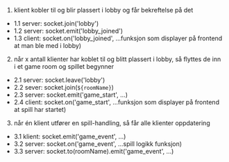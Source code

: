 1. klient kobler til og blir plassert i lobby og får bekreftelse på det
- 1.1 server: socket.join('lobby')
- 1.2 server: socket.emit('lobby_joined')
- 1.3 client: socket.on('lobby_joined', ...funksjon som displayer på frontend at man ble med i lobby)
2. når x antall klienter har koblet til og blitt plassert i lobby, så flyttes de inn i et game room og spillet begynner
- 2.1 server: socket.leave('lobby')
- 2.2 sever: socket.join(`${roomName}`)
- 2.3 server: socket.emit('game_start', ...)
- 2.4 client: socket.on('game_start', ...funksjon som displayer på frontend at spill har startet)
3. når én klient utfører en spill-handling, så får alle klienter oppdatering
- 3.1 klient: socket.emit('game_event', ...)
- 3.2 server: socket.on('game_event', ...spill logikk funksjon)
- 3.3 server: socket.to(roomName).emit('game_event', ...)

    